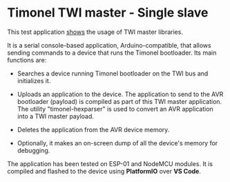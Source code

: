 Timonel TWI master - Single slave
=================================

This test application [shows](http://youtu.be/-7GOMToGvzI) the usage of TWI master libraries.

It is a serial console-based application, Arduino-compatible, that allows sending commands to a device that runs the Timonel bootloader. Its main functions are:

* Searches a device running Timonel bootloader on the TWI bus and initializes it.

* Uploads an application to the device. The application to send to the AVR bootloader (payload) is compiled as part of this TWI master application. The utility "timonel-hexparser" is used to convert an AVR application into a TWI master payload.

* Deletes the application from the AVR device memory.

* Optionally, it makes an on-screen dump of all the device's memory for debugging.

The application has been tested on ESP-01 and NodeMCU modules. It is compiled and flashed to the device using __PlatformIO__ over __VS Code__.

